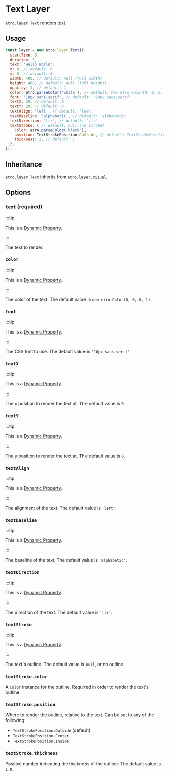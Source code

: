 # Text Layer

`etro.layer.Text` renders text.

## Usage

```js
const layer = new etro.layer.Text({
  startTime: 0,
  duration: 5,
  text: 'Hello World',
  x: 0, // default: 0
  y: 0, // default: 0
  width: 400, // default: null (full width)
  height: 400, // default: null (full height)
  opacity: 1, // default: 1
  color: etro.parseColor('white'), // default: new etro.Color(0, 0, 0, 1)
  font: '10px sans-serif', // default: '10px sans-serif'
  textX: 20, // default: 0
  textY: 20, // default: 0
  textAlign: 'left', // default: 'left'
  textBaseline: 'alphabetic', // default: 'alphabetic'
  textDirection: 'ltr', // default: 'ltr'
  textStroke: { // default: null (no stroke)
    color: etro.parseColor('black'),
    position: TextStrokePosition.Outside, // default: TextStrokePosition.Outside
    thickness: 2, // default: 1
  },
});
```

## Inheritance

`etro.layer.Text` inherits from [`etro.layer.Visual`](visual).

## Options

### `text` (required)

:::tip

This is a [Dynamic Property](../dynamic-properties).

:::

The text to render.

### `color`

:::tip

This is a [Dynamic Property](../dynamic-properties).

:::

The color of the text. The default value is `new etro.Color(0, 0, 0, 1)`.

### `font`

:::tip

This is a [Dynamic Property](../dynamic-properties).

:::

The CSS font to use. The default value is `'10px sans-serif'`.

### `textX`

:::tip

This is a [Dynamic Property](../dynamic-properties).

:::

The x position to render the text at. The default value is `0`.

### `textY`

:::tip

This is a [Dynamic Property](../dynamic-properties).

:::

The y position to render the text at. The default value is `0`.

### `textAlign`

:::tip

This is a [Dynamic Property](../dynamic-properties).

:::

The alignment of the text. The default value is `'left'`.

### `textBaseline`

:::tip

This is a [Dynamic Property](../dynamic-properties).

:::

The baseline of the text. The default value is `'alphabetic'`.

### `textDirection`

:::tip

This is a [Dynamic Property](../dynamic-properties).

:::

The direction of the text. The default value is `'ltr'`.

### `textStroke`

:::tip

This is a [Dynamic Property](../dynamic-properties).

:::

The text's outline. The default value is `null`, or no outline.

### `textStroke.color`

A `Color` instance for the outline. Required in order to render the text's outline.

### `textStroke.position`

Where to render the outline, relative to the text. Can be set to any of the following:

- `TextStrokePosition.Outside` (default)
- `TextStrokePosition.Center`
- `TextStrokePosition.Inside`

### `textStroke.thickness`

Positive number indicating the thickness of the outline. The default value is `1.0`.
